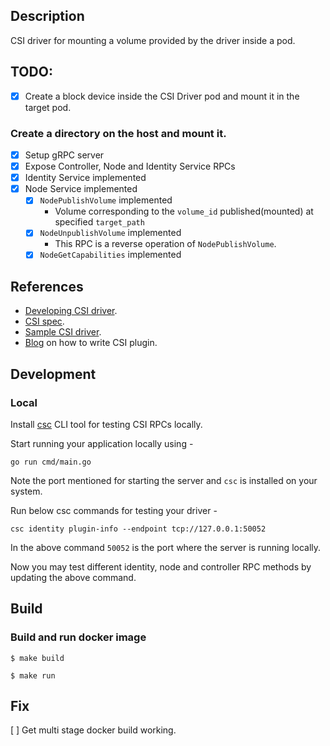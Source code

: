 ## Description
CSI driver for mounting a volume provided by the driver inside a pod.

## TODO:
 - [x] Create a block device inside the CSI Driver pod and mount it in the target pod.

### Create a directory on the host and mount it.

- [x] Setup gRPC server
- [x] Expose Controller, Node and Identity Service RPCs
- [x] Identity Service implemented
- [x] Node Service implemented
    - [x] `NodePublishVolume` implemented
        - Volume corresponding to the `volume_id` published(mounted) at specified `target_path`
    - [x] `NodeUnpublishVolume` implemented
        - This RPC is a reverse operation of `NodePublishVolume`.
    - [x] `NodeGetCapabilities` implemented

## References
* [Developing CSI driver](https://kubernetes-csi.github.io/docs/developing.html).
* [CSI spec](https://github.com/container-storage-interface/spec/blob/master/spec.md).
* [Sample CSI driver](https://github.com/kubernetes-csi/csi-driver-host-path).
* [Blog](https://arslan.io/2018/06/21/how-to-write-a-container-storage-interface-csi-plugin/) on how to write CSI plugin.

## Development
### Local
Install [csc](https://github.com/rexray/gocsi/tree/master/csc) CLI tool for testing CSI RPCs locally.

Start running your application locally using -
```
go run cmd/main.go
```
Note the port mentioned for starting the server and `csc` is installed on your system.

Run below csc commands for testing your driver -
```
csc identity plugin-info --endpoint tcp://127.0.0.1:50052
```
In the above command `50052` is the port where the server is running locally.

Now you may test different identity, node and controller RPC methods by updating the above command.

## Build
### Build and run docker image
```
$ make build

$ make run
```

## Fix
[ ] Get multi stage docker build working.
